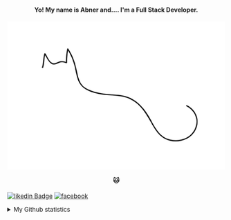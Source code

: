 <h4 align="center">
Yo! My name is Abner and.... I'm a Full Stack Developer.

</h4>

<h4 align="center">
 
![10f63032274153.56a30a3b88158](https://raw.githubusercontent.com/AbnerAWR/AbnerAWR/main/10f63032274153.56a30a3b88158.gif)

 <b>🐱</b>
</h4>



[![likedin Badge](https://img.shields.io/badge/linkedin-%230077B5.svg?&style=for-the-badge&logo=linkedin&logoColor=white&link=https://www.linkedin.com/in/abner-wesley-ribeiro-6731bb171/)](https://www.linkedin.com/in/abner-wesley-ribeiro-6731bb171/)
[![facebook](https://img.shields.io/badge/facebook-%231877F2.svg?&style=for-the-badge&logo=facebook&logoColor=white&link=https://www.facebook.com/abner.wesley.gg/)](https://www.facebook.com/abner.wesley.gg)

<details>
    <summary>My Github statistics</summary>
    <br>
    <p align="center">
       <img src="https://github-readme-stats.vercel.app/api?username=AbnerAWR&theme=tokyonight&show_icons=true&include_all_commits=true" alt="Github statistics" />
    </p>
  <br>
    <p align="center">
        <img src="https://github-readme-stats.vercel.app/api/top-langs?username=AbnerAWR&theme=tokyonight" alt="Most used technologies" />
    </p>
</details>

<!--
**AbnerAWR/AbnerAWR** is a ✨ _special_ ✨ repository because its `README.md` (this file) appears on your GitHub profile.

Here are some ideas to get you started:

- 🔭 I’m currently working on ...
- 🌱 I’m currently learning ...
- 👯 I’m looking to collaborate on ...
- 🤔 I’m looking for help with ...
- 💬 Ask me about ...
- 📫 How to reach me: ...
- 😄 Pronouns: ...
- ⚡ Fun fact: ...
-->


